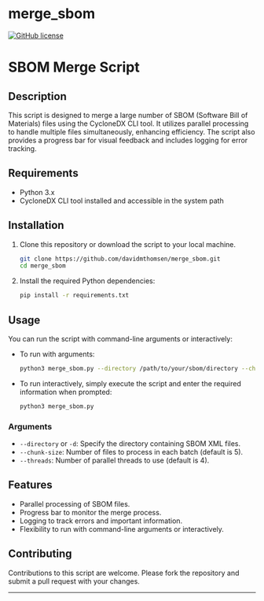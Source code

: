# merge_sbom

[![GitHub license](https://img.shields.io/github/license/ReFirmLabs/binwalk.svg)](LICENSE)

# SBOM Merge Script

## Description

This script is designed to merge a large number of SBOM (Software Bill of Materials) files using the CycloneDX CLI tool. It utilizes parallel processing to handle multiple files simultaneously, enhancing efficiency. The script also provides a progress bar for visual feedback and includes logging for error tracking.

## Requirements

- Python 3.x
- CycloneDX CLI tool installed and accessible in the system path

## Installation

1. Clone this repository or download the script to your local machine.

    ```bash
    git clone https://github.com/davidmthomsen/merge_sbom.git
    cd merge_sbom
    ```

2. Install the required Python dependencies:

    ```bash
    pip install -r requirements.txt
    ```

## Usage

You can run the script with command-line arguments or interactively:

- To run with arguments:

    ```bash
    python3 merge_sbom.py --directory /path/to/your/sbom/directory --chunk-size 5 --threads 4
    ```

- To run interactively, simply execute the script and enter the required information when prompted:

    ```bash
    python3 merge_sbom.py
    ```

### Arguments

- `--directory` or `-d`: Specify the directory containing SBOM XML files.
- `--chunk-size`: Number of files to process in each batch (default is 5).
- `--threads`: Number of parallel threads to use (default is 4).

## Features

- Parallel processing of SBOM files.
- Progress bar to monitor the merge process.
- Logging to track errors and important information.
- Flexibility to run with command-line arguments or interactively.

## Contributing

Contributions to this script are welcome. Please fork the repository and submit a pull request with your changes.

---

